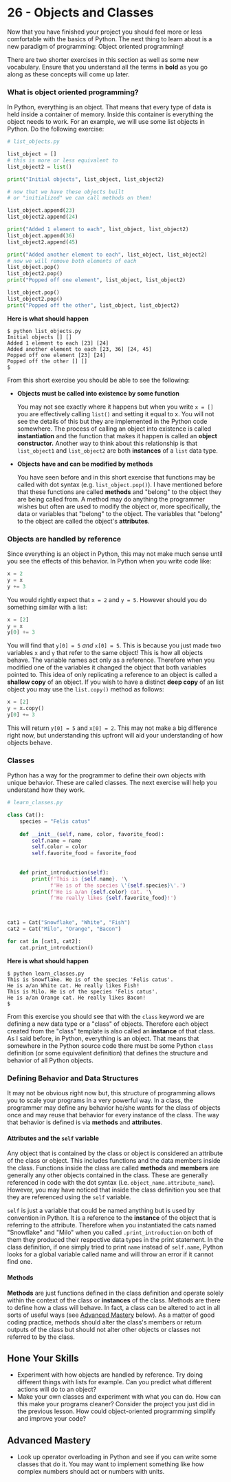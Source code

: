 
# 26 - Objects and Classes

Now that you have finished your project you should feel more or less comfortable with the basics of Python. The next thing to learn about is a new paradigm of programming: Object oriented programming!

There are two shorter exercises in this section as well as some new vocabulary. Ensure that you understand all the terms in **bold** as you go along as these concepts will come up later.

### What is object oriented programming?

In Python, everything is an object. That means that every type of data is held inside a container of memory. Inside this container is everything the object needs to work. For an example, we will use some list objects in Python. Do the following exercise:

```python
# list_objects.py

list_object = []
# this is more or less equivalent to
list_object2 = list()

print("Initial objects", list_object, list_object2)

# now that we have these objects built 
# or "initialized" we can call methods on them!

list_object.append(23)
list_object2.append(24)

print("Added 1 element to each", list_object, list_object2)
list_object.append(36)
list_object2.append(45)

print("Added another element to each", list_object, list_object2)
# now we will remove both elements of each
list_object.pop()
list_object2.pop()
print("Popped off one element", list_object, list_object2)

list_object.pop()
list_object2.pop()
print("Popped off the other", list_object, list_object2)
```

**Here is what should happen**

```
$ python list_objects.py
Initial objects [] []
Added 1 element to each [23] [24]
Added another element to each [23, 36] [24, 45]
Popped off one element [23] [24]
Popped off the other [] []
$
```

From this short exercise you should be able to see the following:

- **Objects must be called into existence by some function**

  You may not see exactly where it happens but when you write `x = []` you are effectively calling `list()` and setting it equal to x. You will not see the details of this but they are implemented in the Python code somewhere. The process of calling an object into existence is called **instantiation** and the function that makes it happen is called an **object constructor.** Another way to think about this relationship is that `list_object1` and `list_object2` are both **instances** of a `list` data type.

- **Objects have and can be modified by methods**

  You have seen before and in this short exercise that functions may be called with dot syntax (e.g. `list_object.pop()`). I have mentioned before that these functions are called **methods** and "belong" to the object they are being called from. A method may do anything the programmer wishes but often are used to modify the object or, more specifically, the data or variables that "belong" to the object. The variables that "belong" to the object are called the object's **attributes**.

### Objects are handled by reference

Since everything is an object in Python, this may not make much sense until you see the effects of this behavior. In Python when you write code like:

```python
x = 2
y = x
y += 3
```

You would rightly expect that `x = 2` and `y = 5`. However should you do something similar with a list:

```python
x = [2]
y = x
y[0] += 3
```

You will find that `y[0] = 5` *and* `x[0] = 5`. This is because you just made two variables `x` and `y` that refer to the same object! This is how all objects behave. The variable names act only as a reference. Therefore when you modified one of the variables it changed the object that both variables pointed to. This idea of only replicating a reference to an object is called a **shallow copy** of an object. If you wish to have a distinct **deep copy** of an list object you may use the `list.copy()` method as follows:

```python
x = [2]
y = x.copy()
y[0] += 3
```

This will return `y[0] = 5` and `x[0] = 2`. This may not make a big difference right now, but understanding this upfront will aid your understanding of how objects behave.

### Classes

Python has a way for the programmer to define their own objects with unique behavior. These are called classes. The next exercise will help you understand how they work.

```python
# learn_classes.py

class Cat():
    species = "Felis catus"
    
    def __init__(self, name, color, favorite_food):
        self.name = name
        self.color = color
        self.favorite_food = favorite_food
    
    
    def print_introduction(self):
        print(f'This is {self.name}. '\
              f'He is of the species \'{self.species}\'.')
        print(f'He is a/an {self.color} cat. '\
              f'He really likes {self.favorite_food}!')



cat1 = Cat("Snowflake", "White", "Fish")
cat2 = Cat("Milo", "Orange", "Bacon")

for cat in [cat1, cat2]:
    cat.print_introduction()

```

**Here is what should happen**

```
$ python learn_classes.py
This is Snowflake. He is of the species 'Felis catus'.
He is a/an White cat. He really likes Fish!
This is Milo. He is of the species 'Felis catus'.
He is a/an Orange cat. He really likes Bacon!
$
```

From this exercise you should see that with the `class` keyword we are defining a new data type or a "class" of objects. Therefore each object created from the "class" template is also called an **instance** of that class. As I said before, in Python, everything is an object. That means that somewhere in the Python source code there must be some Python `class` definition (or some equivalent definition) that defines the structure and behavior of all Python objects.

### Defining Behavior and Data Structures

It may not be obvious right now but, this structure of programming allows you to scale your programs in a very powerful way. In a class, the programmer may define any behavior he/she wants for the class of objects once and may reuse that behavior for every instance of the class. The way that behavior is defined is via **methods** and **attributes**.

#### Attributes and the `self` variable

Any object that is contained by the class or object is considered an attribute of the class or object. This includes functions and the data members inside the class. Functions inside the class are called **methods** and **members** are generally any other objects contained in the class. These are generally referenced in code with the dot syntax (i.e. `object_name.attribute_name`). However, you may have noticed that inside the class definition you see that they are referenced using the `self` variable. 

`self` is just a variable that could be named anything but is used by convention in Python. It is a reference to the **instance** of the object that is referring to the attribute. Therefore when you instantiated the cats named "Snowflake" and "Milo" when you called `.print_introduction` on both of them they produced their respective data types in the print statement. In the class definition, if one simply tried to print `name` instead of `self.name`, Python looks for a global variable called name and will throw an error if it cannot find one.

#### Methods

**Methods** are just functions defined in the class definition and operate solely within the context of the class or **instances** of the class. Methods are there to define how a class will behave. In fact, a class can be altered to act in all sorts of useful ways (see [Advanced Mastery](#Advanced-Mastery) below). As a matter of good coding practice, methods should alter the class's members or return outputs of the class but should not alter other objects or classes not referred to by the class.

## Hone Your Skills

- Experiment with how objects are handled by reference. Try doing different things with lists for example.  Can you predict what different actions will do to an object?
- Make your own classes and experiment with what you can do. How can this make your programs cleaner? Consider the project you just did in the previous lesson. How could object-oriented programming simplify and improve your code?

## Advanced Mastery

- Look up operator overloading in Python and see if you can write some classes that do it. You may want to implement something like how complex numbers should act or numbers with units.


